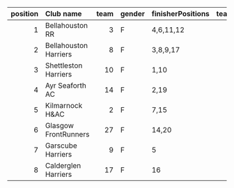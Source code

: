 |   position | Club name             |   team | gender   | finisherPositions   |   teamPoints |   penaltyPoints |   totalPoints |   totalFinishers | Website                                    |
|-----------:|:----------------------|-------:|:---------|:--------------------|-------------:|----------------:|--------------:|-----------------:|:-------------------------------------------|
|          1 | Bellahouston RR       |      3 | F        | 4,6,11,12           |           33 |               0 |            33 |                6 | https://www.bellahoustonroadrunners.co.uk/ |
|          2 | Bellahouston Harriers |      8 | F        | 3,8,9,17            |           37 |               0 |            37 |                5 | http://www.bellahoustonharriers.co.uk/     |
|          3 | Shettleston Harriers  |     10 | F        | 1,10                |           11 |              62 |            73 |                2 | http://shettlestonharriers.org.uk/         |
|          4 | Ayr Seaforth AC       |     14 | F        | 2,19                |           21 |              62 |            83 |                2 | https://www.ayrseaforth.co.uk/             |
|          5 | Kilmarnock H&AC       |      2 | F        | 7,15                |           22 |              62 |            84 |                2 | http://www.kilmarnockharriers.com/         |
|          6 | Glasgow FrontRunners  |     27 | F        | 14,20               |           34 |              62 |            96 |                2 | https://www.glasgowfrontrunners.org/       |
|          7 | Garscube Harriers     |      9 | F        | 5                   |            5 |              93 |            98 |                1 | https://www.garscubeharriers.org.uk/       |
|          8 | Calderglen Harriers   |     17 | F        | 16                  |           16 |              93 |           109 |                1 | http://www.calderglenharriers.org.uk/      |